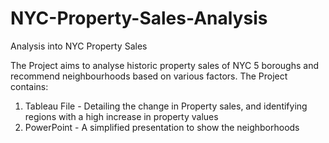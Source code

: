 # NYC-Property-Sales-Analysis
Analysis into NYC Property Sales

The Project aims to analyse historic property sales of NYC 5 boroughs and recommend neighbourhoods based on various factors.
The Project contains:
1. Tableau File - Detailing the change in Property sales, and identifying regions with a high increase in property values
2. PowerPoint - A simplified presentation to show the neighborhoods
